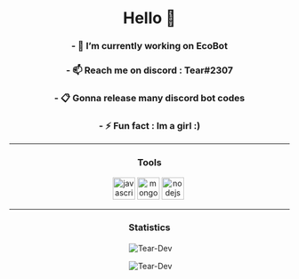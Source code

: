 <h1 align="center">Hello 👋</h1>

<h3 align="center">- 🔭 I’m currently working on <b>EcoBot</b></h3>
<h3 align="center">- 📫 Reach me on discord : Tear#2307</h3>
<h3 align="center">- 📋 Gonna release many discord bot codes</h3>
<h3 align="center">- ⚡ Fun fact : Im a girl :)

<hr>
<h3 align="center">Tools</h3>
<p align="center"><img src="https://devicons.github.io/devicon/devicon.git/icons/javascript/javascript-original.svg" alt="javascript" width="40" height="40"/> <img src="https://devicons.github.io/devicon/devicon.git/icons/mongodb/mongodb-original-wordmark.svg" alt="mongodb" width="40" height="40"/> <img src="https://devicons.github.io/devicon/devicon.git/icons/nodejs/nodejs-original-wordmark.svg" alt="nodejs" width="40" height="40"/> <img>
<hr>

<h3 align="center">Statistics</h3>
<p align="center">&nbsp;<img align="center" src="https://github-readme-stats.vercel.app/api?username=Tear-Dev&show_icons=true&theme=dracula" alt="Tear-Dev" /></p>
<p align="center">&nbsp;<img align="center" src="https://github-readme-stats.vercel.app/api/top-langs?username=Tear-Dev&show_icons=true&theme=dracula&layout=compact" alt="Tear-Dev" 
/></p>
